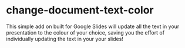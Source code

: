 # change-document-text-color
This simple add on built for Google Slides will update all the text in your presentation to the colour of your choice, saving you the effort of individually updating the text in your your slides!

